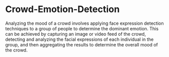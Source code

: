 # Crowd-Emotion-Detection
Analyzing the mood of a crowd involves applying face expression detection techniques to a group of people to determine the dominant emotion. This can be achieved by capturing an image or video feed of the crowd, detecting and analyzing the facial expressions of each individual in the group, and then aggregating the results to determine the overall mood of the crowd.
